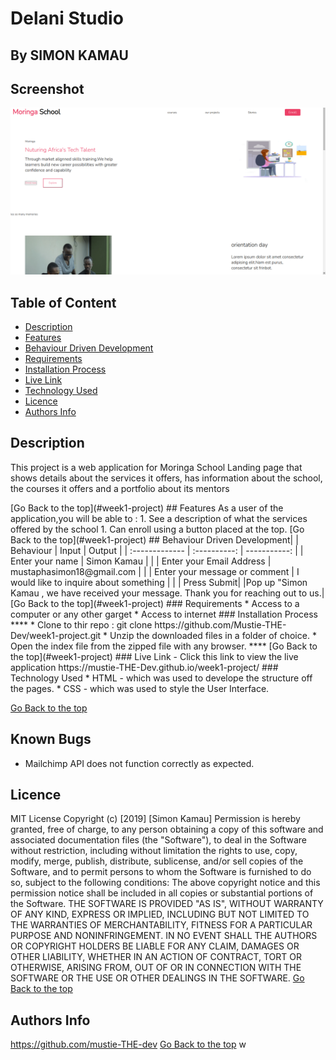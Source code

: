 # Delani Studio
 ## By SIMON KAMAU
## Screenshot
 ![image](./Assets/images/Screenshot%20from%202022-05-06%2007-19-49.png)
 ## Table of Content
 - [Description](#description)
 - [Features](#features)
 - [Behaviour Driven Development](#Behaviour-Driven-Development)
 - [Requirements](#requirements)
 - [Installation Process](#installation-Process)
 - [Live Link](#Live-Link)
 - [Technology  Used](#technology-Used)
 - [Licence](#licence)
 - [Authors Info](#Authors-Info)
 ## Description
 <p>This project is a web application for Moringa School Landing page that shows details about the services it offers, has information about the school, the courses it offers and a portfolio about its mentors</p>
[Go Back to the top](#week1-project)
## Features
As a user of the application,you will be able to :
1. See a description of what the services offered by the school
1. Can enroll using a button placed at the top.
[Go Back to the top](#week1-project)
## Behaviour Driven Development|
| Behaviour      | Input        | Output       |
| :------------- | :----------: | -----------: |
|  Enter your name  |  Simon Kamau |     |
| Enter your Email Address  | mustaphasimon18@gmail.com |   |
| Enter your message or comment   |  I would like to inquire about something     |     |
| Press Submit|     |Pop up "Simon Kamau , we have received your message. Thank you for reaching out to us.|
[Go Back to the top](#week1-project)
 ###  Requirements
 * Access to  a computer or any other garget
 * Access to internet
 ### Installation Process
 ****
* Clone to thir repo : git clone https://github.com/Mustie-THE-Dev/week1-project.git
* Unzip the downloaded files in a folder of choice.
* Open the index file from the zipped file with any browser.
 ****
 [Go Back to the top](#week1-project)
### Live Link
- Click this link to view the live application https://mustie-THE-Dev.github.io/week1-project/
### Technology  Used
* HTML - which was used to develope the structure off the pages.
* CSS - which was used to style the User Interface.

[Go Back to the top](#week1-project)
## Known Bugs
* Mailchimp API does not function correctly as expected.
## Licence
MIT License
Copyright (c) [2019] [Simon Kamau]
Permission is hereby granted, free of charge, to any person obtaining a copy
of this software and associated documentation files (the "Software"), to deal
in the Software without restriction, including without limitation the rights
to use, copy, modify, merge, publish, distribute, sublicense, and/or sell
copies of the Software, and to permit persons to whom the Software is
furnished to do so, subject to the following conditions:
The above copyright notice and this permission notice shall be included in all
copies or substantial portions of the Software.
THE SOFTWARE IS PROVIDED "AS IS", WITHOUT WARRANTY OF ANY KIND, EXPRESS OR
IMPLIED, INCLUDING BUT NOT LIMITED TO THE WARRANTIES OF MERCHANTABILITY,
FITNESS FOR A PARTICULAR PURPOSE AND NONINFRINGEMENT. IN NO EVENT SHALL THE
AUTHORS OR COPYRIGHT HOLDERS BE LIABLE FOR ANY CLAIM, DAMAGES OR OTHER
LIABILITY, WHETHER IN AN ACTION OF CONTRACT, TORT OR OTHERWISE, ARISING FROM,
OUT OF OR IN CONNECTION WITH THE SOFTWARE OR THE USE OR OTHER DEALINGS IN THE
SOFTWARE.
[Go Back to the top](#week1-project)
## Authors Info
https://github.com/mustie-THE-dev
[Go Back to the top](#week1-project)
w
